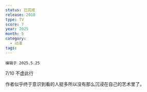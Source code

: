 ```yaml
---
status: 已完成
release: 2010
type: TV
score: 7
year: 2025
month: 5
category:
  - 动漫
tags:
---
```

	编辑于 2025.5.25

7/10 不虚此行

作者似乎终于意识到看的人挺多所以没有那么沉浸在自己的艺术里了。
